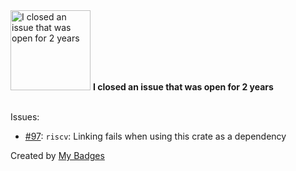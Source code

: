 <img src="https://github.com/my-badges/my-badges/blob/master/src/all-badges/old-issue/old-issue-2.png?raw=true" alt="I closed an issue that was open for 2 years" title="I closed an issue that was open for 2 years" width="128">
<strong>I closed an issue that was open for 2 years</strong>
<br><br>

Issues:

- <a href="https://github.com/rust-embedded/riscv/issues/97">#97</a>: `riscv`: Linking fails when using this crate as a dependency


Created by <a href="https://github.com/my-badges/my-badges">My Badges</a>